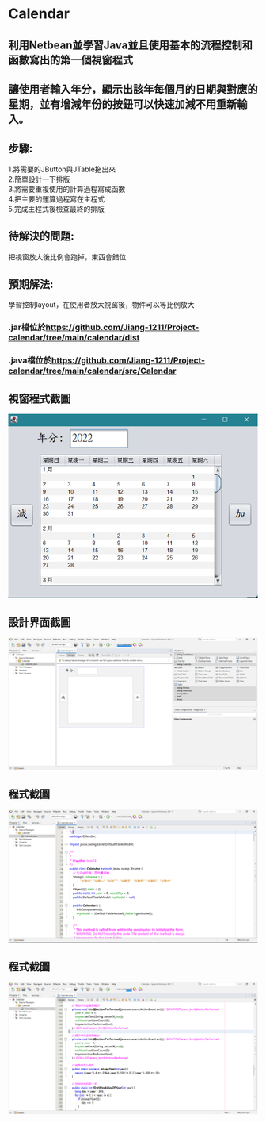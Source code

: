 # Calendar
## 利用Netbean並學習Java並且使用基本的流程控制和函數寫出的第一個視窗程式  
## 讓使用者輸入年分，顯示出該年每個月的日期與對應的星期，並有增減年份的按鈕可以快速加減不用重新輸入。  
  
## 步驟:  
1.將需要的JButton與JTable拖出來  
2.簡單設計一下排版  
3.將需要重複使用的計算過程寫成函數  
4.把主要的運算過程寫在主程式  
5.完成主程式後檢查最終的排版  

## 待解決的問題:  
把視窗放大後比例會跑掉，東西會錯位

## 預期解法:  
學習控制layout，在使用者放大視窗後，物件可以等比例放大  
  
### .jar檔位於<https://github.com/Jiang-1211/Project-calendar/tree/main/calendar/dist>  
### .java檔位於<https://github.com/Jiang-1211/Project-calendar/tree/main/calendar/src/Calendar>
## 視窗程式截圖  
![image](image/視窗程式截圖.png)  
  
## 設計界面截圖  
![image](image/設計界面截圖.png)  
  
## 程式截圖  
![image](image/程式截圖(1).png)  
  
## 程式截圖 
![image](image/程式截圖(2).png)  
